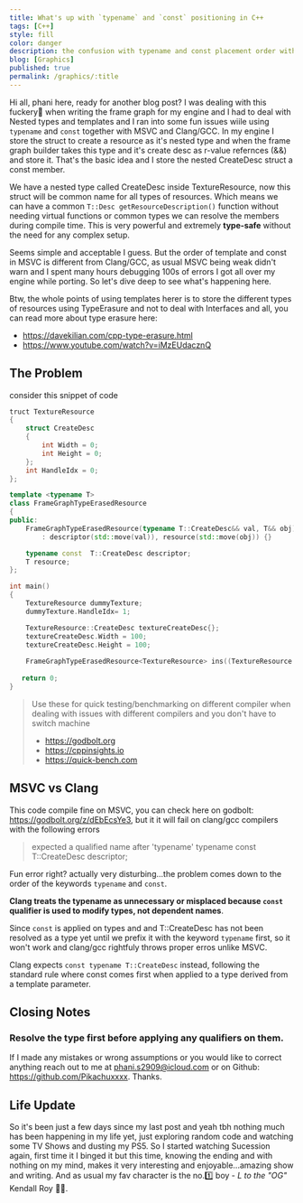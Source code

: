 ```yaml
---
title: What's up with `typename` and `const` positioning in C++
tags: [C++]
style: fill
color: danger
description: the confusion with typename and const placement order with different compilers 
blog: [Graphics]
published: true
permalink: /graphics/:title
---
```


Hi all, phani here, ready for another blog post? I was dealing with this fuckery🚧 when writing the frame graph for my engine and I had to deal with Nested types and templates and 
I ran into some fun issues wiile using `typename` and `const` together with MSVC and Clang/GCC. In my engine I store the struct to create a resource as it's nested type and when 
the frame graph builder takes this type and it's create desc as r-value refernces (&&) and store it. That's the basic idea and I store the nested CreateDesc struct a const member.

We have a nested type called CreateDesc inside TextureResource, now this struct will be common name for all types of resources.
Which means we can have a common `T::Desc getResourceDescription()` function without needing virtual functions or common types we can resolve the members during compile time.
This is very powerful and extremely **type-safe** without the need for any complex setup.

Seems simple and acceptable I guess. But the order of template and const in MSVC is different from Clang/GCC, as usual MSVC being weak didn't warn and I spent many hours debugging 100s of errors
I got all over my engine while porting. So let's dive deep to see what's happening here.

Btw, the whole points of using templates herer is to store the different types of resources using TypeErasure and not to deal with Interfaces 
and all, you can read more about type erasure here: 
- https://davekilian.com/cpp-type-erasure.html
- https://www.youtube.com/watch?v=iMzEUdacznQ

## The Problem

consider this snippet of code
```C++
truct TextureResource
{
    struct CreateDesc
    {
        int Width = 0;
        int Height = 0;
    };
    int HandleIdx = 0;
};

template <typename T>
class FrameGraphTypeErasedResource
{
public:
    FrameGraphTypeErasedResource(typename T::CreateDesc&& val, T&& obj)
        : descriptor(std::move(val)), resource(std::move(obj)) {}

    typename const  T::CreateDesc descriptor;
    T resource;
};

int main()
{
    TextureResource dummyTexture;
    dummyTexture.HandleIdx= 1;

    TextureResource::CreateDesc textureCreateDesc{};
    textureCreateDesc.Width = 100;
    textureCreateDesc.Height = 100;
    
    FrameGraphTypeErasedResource<TextureResource> ins((TextureResource::CreateDesc)textureCreateDesc, (TextureResource)(dummyTexture));
    
   return 0;
}

```

> Use these for quick testing/benchmarking on different compiler when dealing with issues with different compilers and you don't have to switch machine
> - https://godbolt.org
> - https://cppinsights.io
> - https://quick-bench.com

## MSVC vs Clang
This code compile fine on MSVC, you can check here on godbolt: https://godbolt.org/z/dEbEcsYe3, but it it will fail on clang/gcc compilers with the following errors

> expected a qualified name after 'typename' typename const T::CreateDesc descriptor;

Fun error right? actually very disturbing...the problem comes down to the order of the keywords `typename` and `const`.

**Clang treats the typename as unnecessary or misplaced because `const` qualifier is used to modify types, not dependent names**.

Since `const` is applied on types and and T::CreateDesc has not been resolved as a type yet until we prefix it with the keyword `typename` first, so it won't work and clang/gcc rightfuly throws proper erros unlike MSVC.

Clang expects `const typename T::CreateDesc` instead, following the standard rule where const comes first when applied to a type derived from a template parameter.

## Closing Notes

### Resolve the type first before applying any qualifiers on them.

If I made any mistakes or wrong assumptions or you would like to correct anything reach out to me at phani.s2909@icloud.com or on Github: https://github.com/Pikachuxxxx. Thanks.

## Life Update
So it's been just a few days since my last post and yeah tbh nothing much has been happening in my life yet, just exploring random code and watching some TV Shows and dusting my PS5.
So I started watching Sucession again, first time it I binged it but this time, knowing the ending and with nothing on my mind, makes it very interesting and enjoyable...amazing show and writing.
And as usual my fav character is the no.1️⃣ boy - _L to the "OG"_ Kendall Roy 🧢😃.

